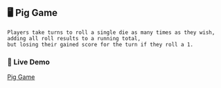 ## 	:desktop_computer: Pig Game

```
Players take turns to roll a single die as many times as they wish,
adding all roll results to a running total, 
but losing their gained score for the turn if they roll a 1.
```
### :hammer: Live Demo
[Pig Game](https://aahmed1009.github.io/Pig-Game/)


